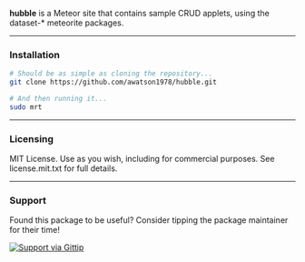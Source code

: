**hubble** is a Meteor site that contains sample CRUD applets, using the dataset-* meteorite packages.

------------------------
### Installation

````sh
# Should be as simple as cloning the repository...  
git clone https://github.com/awatson1978/hubble.git

# And then running it...
sudo mrt
````

------------------------
### Licensing

MIT License. Use as you wish, including for commercial purposes.
See license.mit.txt for full details.

------------------------
### Support
Found this package to be useful?  Consider tipping the package maintainer for their time!  

[![Support via Gittip](https://raw.github.com/gittip/www.gittip.com/master/www/assets/gittip.png)](https://www.gittip.com/awatson1978/)  

